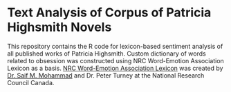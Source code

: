 # Text Analysis of Corpus of Patricia Highsmith Novels

This repository contains the R code for lexicon-based sentiment analysis of all published works of Patricia Highsmith. Custom dictionary of words related to obsession was constructed using NRC Word-Emotion Association Lexicon as a basis. [NRC Word-Emotion Association Lexicon](https://saifmohammad.com/WebPages/NRC-Emotion-Lexicon.htm) was created by [Dr. Saif M. Mohammad](saif.mohammad@nrc-cnrc.gc.ca) and Dr. Peter Turney at the National Research Council Canada.
